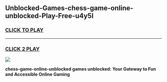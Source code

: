 
## Unblocked-Games-chess-game-online-unblocked-Play-Free-u4y5l
<h3>
<a href="https://premium76.site?title=chess-game-online-unblocked&ref=15A">CLICK TO PLAY</a></h3>
<hr>

<h3>
<a href="https://premium76.site?title=chess-game-online-unblocked&ref=15A">CLICK 2 PLAY</a>
  
</h3>

<a href="https://premium76.site?title=chess-game-online-unblocked&ref=15A"><img src="https://clearcache.store/games.png"></a>


**chess-game-online-unblocked games unblocked: Your Gateway to Fun and Accessible Online Gaming**
